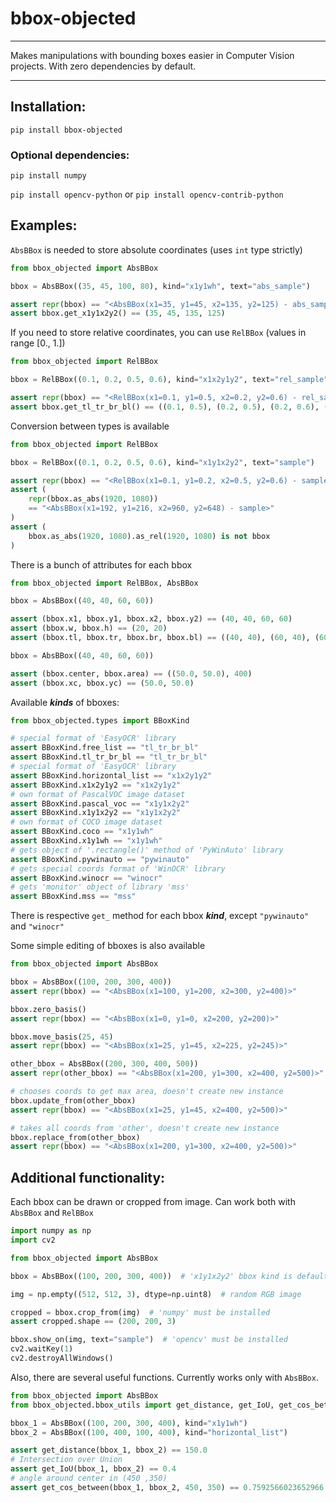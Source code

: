 # bbox-objected

---

Makes manipulations with bounding boxes easier in Computer Vision projects. With zero dependencies by default.

---

## Installation:

`pip install bbox-objected`

### Optional dependencies:

`pip install numpy`

`pip install opencv-python` or `pip install opencv-contrib-python`

## Examples:
`AbsBBox` is needed to store absolute coordinates (uses `int` type strictly)

```python
from bbox_objected import AbsBBox

bbox = AbsBBox((35, 45, 100, 80), kind="x1y1wh", text="abs_sample")

assert repr(bbox) == "<AbsBBox(x1=35, y1=45, x2=135, y2=125) - abs_sample>"
assert bbox.get_x1y1x2y2() == (35, 45, 135, 125)
```
If you need to store relative coordinates, you can use `RelBBox` (values in range [0., 1.])

```python
from bbox_objected import RelBBox

bbox = RelBBox((0.1, 0.2, 0.5, 0.6), kind="x1x2y1y2", text="rel_sample")

assert repr(bbox) == "<RelBBox(x1=0.1, y1=0.5, x2=0.2, y2=0.6) - rel_sample>"
assert bbox.get_tl_tr_br_bl() == ((0.1, 0.5), (0.2, 0.5), (0.2, 0.6), (0.1, 0.6))
```
Conversion between types is available

```python
from bbox_objected import RelBBox

bbox = RelBBox((0.1, 0.2, 0.5, 0.6), kind="x1y1x2y2", text="sample")

assert repr(bbox) == "<RelBBox(x1=0.1, y1=0.2, x2=0.5, y2=0.6) - sample>"
assert (
    repr(bbox.as_abs(1920, 1080))
    == "<AbsBBox(x1=192, y1=216, x2=960, y2=648) - sample>"
)
assert (
    bbox.as_abs(1920, 1080).as_rel(1920, 1080) is not bbox
)
```
There is a bunch of attributes for each bbox

```python
from bbox_objected import RelBBox, AbsBBox

bbox = AbsBBox((40, 40, 60, 60))

assert (bbox.x1, bbox.y1, bbox.x2, bbox.y2) == (40, 40, 60, 60)
assert (bbox.w, bbox.h) == (20, 20)
assert (bbox.tl, bbox.tr, bbox.br, bbox.bl) == ((40, 40), (60, 40), (60, 60), (40, 60))

bbox = AbsBBox((40, 40, 60, 60))

assert (bbox.center, bbox.area) == ((50.0, 50.0), 400)
assert (bbox.xc, bbox.yc) == (50.0, 50.0)
```
Available _**kinds**_ of bboxes:

```python
from bbox_objected.types import BBoxKind

# special format of 'EasyOCR' library
assert BBoxKind.free_list == "tl_tr_br_bl"
assert BBoxKind.tl_tr_br_bl == "tl_tr_br_bl"
# special format of 'EasyOCR' library
assert BBoxKind.horizontal_list == "x1x2y1y2"
assert BBoxKind.x1x2y1y2 == "x1x2y1y2"
# own format of PascalVOC image dataset
assert BBoxKind.pascal_voc == "x1y1x2y2"
assert BBoxKind.x1y1x2y2 == "x1y1x2y2"
# own format of COCO image dataset
assert BBoxKind.coco == "x1y1wh"
assert BBoxKind.x1y1wh == "x1y1wh"
# gets object of '.rectangle()' method of 'PyWinAuto' library
assert BBoxKind.pywinauto == "pywinauto"
# gets special coords format of 'WinOCR' library
assert BBoxKind.winocr == "winocr"
# gets 'monitor' object of library 'mss'
assert BBoxKind.mss == "mss"
```
There is respective `get_` method for each bbox _**kind**_, except `"pywinauto"` and `"winocr"`

Some simple editing of bboxes is also available

```python
from bbox_objected import AbsBBox

bbox = AbsBBox((100, 200, 300, 400))
assert repr(bbox) == "<AbsBBox(x1=100, y1=200, x2=300, y2=400)>"

bbox.zero_basis()
assert repr(bbox) == "<AbsBBox(x1=0, y1=0, x2=200, y2=200)>"

bbox.move_basis(25, 45)
assert repr(bbox) == "<AbsBBox(x1=25, y1=45, x2=225, y2=245)>"

other_bbox = AbsBBox((200, 300, 400, 500))
assert repr(other_bbox) == "<AbsBBox(x1=200, y1=300, x2=400, y2=500)>"

# chooses coords to get max area, doesn't create new instance
bbox.update_from(other_bbox)
assert repr(bbox) == "<AbsBBox(x1=25, y1=45, x2=400, y2=500)>"

# takes all coords from 'other', doesn't create new instance
bbox.replace_from(other_bbox)
assert repr(bbox) == "<AbsBBox(x1=200, y1=300, x2=400, y2=500)>"
```


## Additional functionality:
Each bbox can be drawn or cropped from image. Can work both with `AbsBBox` and `RelBBox`

```python
import numpy as np
import cv2

from bbox_objected import AbsBBox

bbox = AbsBBox((100, 200, 300, 400))  # 'x1y1x2y2' bbox kind is default

img = np.empty((512, 512, 3), dtype=np.uint8)  # random RGB image

cropped = bbox.crop_from(img)  # 'numpy' must be installed
assert cropped.shape == (200, 200, 3)

bbox.show_on(img, text="sample")  # 'opencv' must be installed
cv2.waitKey(1)
cv2.destroyAllWindows()
```
Also, there are several useful functions. Currently works only with `AbsBBox`.

```python
from bbox_objected import AbsBBox
from bbox_objected.bbox_utils import get_distance, get_IoU, get_cos_between

bbox_1 = AbsBBox((100, 200, 300, 400), kind="x1y1wh")
bbox_2 = AbsBBox((100, 400, 100, 400), kind="horizontal_list")

assert get_distance(bbox_1, bbox_2) == 150.0
# Intersection over Union
assert get_IoU(bbox_1, bbox_2) == 0.4
# angle around center in (450 ,350)
assert get_cos_between(bbox_1, bbox_2, 450, 350) == 0.7592566023652966
```

